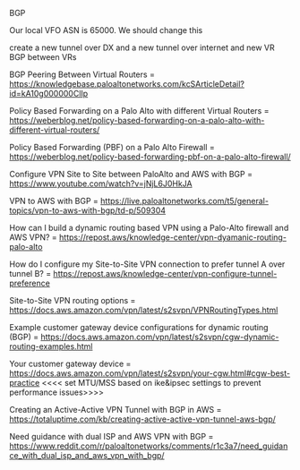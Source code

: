 BGP

Our local VFO ASN is 65000. We should change this

create a new tunnel over DX and a new tunnel over internet and new VR
BGP between VRs
 
 BGP Peering Between Virtual Routers = https://knowledgebase.paloaltonetworks.com/kcSArticleDetail?id=kA10g000000ClIp


 Policy Based Forwarding on a Palo Alto with different Virtual Routers = https://weberblog.net/policy-based-forwarding-on-a-palo-alto-with-different-virtual-routers/


 Policy Based Forwarding (PBF) on a Palo Alto Firewall = https://weberblog.net/policy-based-forwarding-pbf-on-a-palo-alto-firewall/


 Configure VPN Site to Site between PaloAlto and AWS with BGP = https://www.youtube.com/watch?v=jNjL6J0HkJA


 VPN to AWS with BGP = https://live.paloaltonetworks.com/t5/general-topics/vpn-to-aws-with-bgp/td-p/509304


 How can I build a dynamic routing based VPN using a Palo-Alto firewall and AWS VPN? = https://repost.aws/knowledge-center/vpn-dyamanic-routing-palo-alto


 How do I configure my Site-to-Site VPN connection to prefer tunnel A over tunnel B? = https://repost.aws/knowledge-center/vpn-configure-tunnel-preference


 Site-to-Site VPN routing options = https://docs.aws.amazon.com/vpn/latest/s2svpn/VPNRoutingTypes.html


 Example customer gateway device configurations for dynamic routing (BGP) = https://docs.aws.amazon.com/vpn/latest/s2svpn/cgw-dynamic-routing-examples.html


 Your customer gateway device = https://docs.aws.amazon.com/vpn/latest/s2svpn/your-cgw.html#cgw-best-practice <<<< set MTU/MSS based on ike&ipsec settings to prevent performance issues>>>>


 Creating an Active-Active VPN Tunnel with BGP in AWS = https://totaluptime.com/kb/creating-active-active-vpn-tunnel-aws-bgp/



 Need guidance with dual ISP and AWS VPN with BGP = https://www.reddit.com/r/paloaltonetworks/comments/r1c3a7/need_guidance_with_dual_isp_and_aws_vpn_with_bgp/


